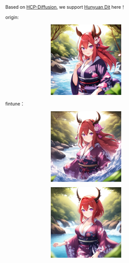 Based on [HCP-Diffusion](https://github.com/IrisRainbowNeko/HCP-Diffusion), we support [Hunyuan Dit](https://github.com/Tencent/HunyuanDiT) here！

origin:
<p align="center">
  <img src=./origin.png  height=220>
</p>
fintune：
<p align="center">
  <img src=./ft.png  height=220>
</p>
<p align="center">
  <img src=./ft2.png  height=220>
</p>
